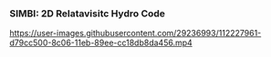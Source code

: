 ### SIMBI: 2D Relatavisitc Hydro Code

https://user-images.githubusercontent.com/29236993/112227961-d79cc500-8c06-11eb-89ee-cc18db8da456.mp4

